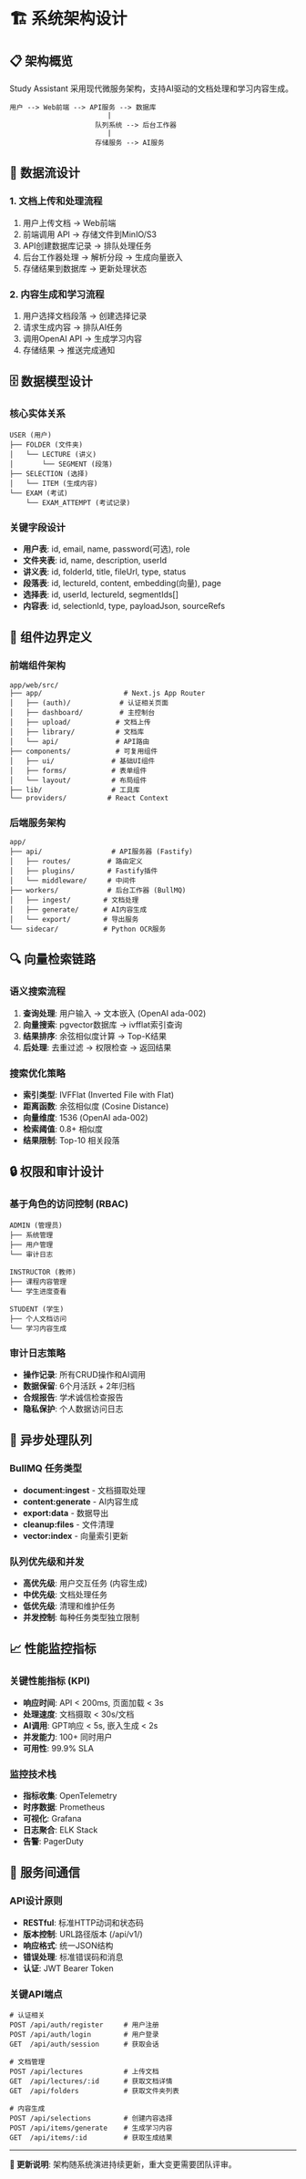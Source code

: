 # 🏗️ 系统架构设计

## 📋 架构概览

Study Assistant 采用现代微服务架构，支持AI驱动的文档处理和学习内容生成。

```
用户 --> Web前端 --> API服务 --> 数据库
                        |
                     队列系统 --> 后台工作器
                        |
                     存储服务 --> AI服务
```

## 🔄 数据流设计

### 1. 文档上传和处理流程
1. 用户上传文档 → Web前端
2. 前端调用 API → 存储文件到MinIO/S3
3. API创建数据库记录 → 排队处理任务
4. 后台工作器处理 → 解析分段 → 生成向量嵌入
5. 存储结果到数据库 → 更新处理状态

### 2. 内容生成和学习流程
1. 用户选择文档段落 → 创建选择记录
2. 请求生成内容 → 排队AI任务
3. 调用OpenAI API → 生成学习内容
4. 存储结果 → 推送完成通知

## 🗄️ 数据模型设计

### 核心实体关系
```
USER (用户)
├── FOLDER (文件夹)
│   └── LECTURE (讲义)
│       └── SEGMENT (段落)
├── SELECTION (选择)
│   └── ITEM (生成内容)
└── EXAM (考试)
    └── EXAM_ATTEMPT (考试记录)
```

### 关键字段设计
- **用户表**: id, email, name, password(可选), role
- **文件夹表**: id, name, description, userId
- **讲义表**: id, folderId, title, fileUrl, type, status
- **段落表**: id, lectureId, content, embedding(向量), page
- **选择表**: id, userId, lectureId, segmentIds[]
- **内容表**: id, selectionId, type, payloadJson, sourceRefs

## 🔧 组件边界定义

### 前端组件架构
```
app/web/src/
├── app/                    # Next.js App Router
│   ├── (auth)/            # 认证相关页面
│   ├── dashboard/         # 主控制台
│   ├── upload/           # 文档上传
│   ├── library/          # 文档库
│   └── api/              # API路由
├── components/           # 可复用组件
│   ├── ui/              # 基础UI组件
│   ├── forms/           # 表单组件
│   └── layout/          # 布局组件
├── lib/                 # 工具库
└── providers/          # React Context
```

### 后端服务架构
```
app/
├── api/                 # API服务器 (Fastify)
│   ├── routes/         # 路由定义
│   ├── plugins/        # Fastify插件
│   └── middleware/     # 中间件
├── workers/            # 后台工作器 (BullMQ)
│   ├── ingest/        # 文档处理
│   ├── generate/      # AI内容生成
│   └── export/        # 导出服务
└── sidecar/           # Python OCR服务
```

## 🔍 向量检索链路

### 语义搜索流程
1. **查询处理**: 用户输入 → 文本嵌入 (OpenAI ada-002)
2. **向量搜索**: pgvector数据库 → ivfflat索引查询
3. **结果排序**: 余弦相似度计算 → Top-K结果
4. **后处理**: 去重过滤 → 权限检查 → 返回结果

### 搜索优化策略
- **索引类型**: IVFFlat (Inverted File with Flat)
- **距离函数**: 余弦相似度 (Cosine Distance)
- **向量维度**: 1536 (OpenAI ada-002)
- **检索阈值**: 0.8+ 相似度
- **结果限制**: Top-10 相关段落

## 🔒 权限和审计设计

### 基于角色的访问控制 (RBAC)
```
ADMIN (管理员)
├── 系统管理
├── 用户管理
└── 审计日志

INSTRUCTOR (教师)
├── 课程内容管理
└── 学生进度查看

STUDENT (学生)
├── 个人文档访问
└── 学习内容生成
```

### 审计日志策略
- **操作记录**: 所有CRUD操作和AI调用
- **数据保留**: 6个月活跃 + 2年归档
- **合规报告**: 学术诚信检查报告
- **隐私保护**: 个人数据访问日志

## 🚀 异步处理队列

### BullMQ 任务类型
- **document:ingest** - 文档摄取处理
- **content:generate** - AI内容生成
- **export:data** - 数据导出
- **cleanup:files** - 文件清理
- **vector:index** - 向量索引更新

### 队列优先级和并发
- **高优先级**: 用户交互任务 (内容生成)
- **中优先级**: 文档处理任务
- **低优先级**: 清理和维护任务
- **并发控制**: 每种任务类型独立限制

## 📈 性能监控指标

### 关键性能指标 (KPI)
- **响应时间**: API < 200ms, 页面加载 < 3s
- **处理速度**: 文档摄取 < 30s/文档
- **AI调用**: GPT响应 < 5s, 嵌入生成 < 2s
- **并发能力**: 100+ 同时用户
- **可用性**: 99.9% SLA

### 监控技术栈
- **指标收集**: OpenTelemetry
- **时序数据**: Prometheus  
- **可视化**: Grafana
- **日志聚合**: ELK Stack
- **告警**: PagerDuty

## 🔗 服务间通信

### API设计原则
- **RESTful**: 标准HTTP动词和状态码
- **版本控制**: URL路径版本 (/api/v1/)
- **响应格式**: 统一JSON结构
- **错误处理**: 标准错误码和消息
- **认证**: JWT Bearer Token

### 关键API端点
```
# 认证相关
POST /api/auth/register     # 用户注册
POST /api/auth/login        # 用户登录
GET  /api/auth/session      # 获取会话

# 文档管理
POST /api/lectures          # 上传文档
GET  /api/lectures/:id      # 获取文档详情
GET  /api/folders           # 获取文件夹列表

# 内容生成
POST /api/selections        # 创建内容选择
POST /api/items/generate    # 生成学习内容
GET  /api/items/:id         # 获取生成结果
```

---

**📝 更新说明**: 架构随系统演进持续更新，重大变更需要团队评审。